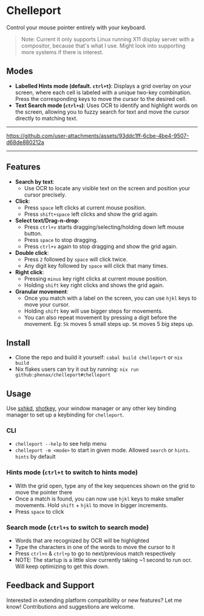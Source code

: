 # Chelleport
Control your mouse pointer entirely with your keyboard.

> Note: Current it only supports Linux running X11 display server with a compositor, because that's what I use. Might look into supporting more systems if there is interest.


## Modes
- **Labelled Hints mode (default. `ctrl+t`)**: Displays a grid overlay on your screen, where each cell is labeled with a unique two-key combination. Press the corresponding keys to move the cursor to the desired cell.
- **Text Search mode (`ctrl+s`)**: Uses OCR to identify and highlight words on the screen, allowing you to fuzzy search for text and move the cursor directly to matching text.


---

https://github.com/user-attachments/assets/93ddc1ff-6cbe-4be4-9507-d68de880212a

---


## Features
- **Search by text**:
  - Use OCR to locate any visible text on the screen and position your cursor precisely.
- **Click**:
  - Press `space` left clicks at current mouse position.
  - Press `shift+space` left clicks and show the grid again.
- **Select text/Drag-n-drop**:
  - Press `ctrl+v` starts dragging/selecting/holding down left mouse button.
  - Press `space` to stop dragging.
  - Press `ctrl+v` again to stop dragging and show the grid again.
- **Double click**:
  - Press `2` followed by `space` will click twice.
  - Any digit key followed by `space` will click that many times.
- **Right click**:
  - Pressing `minus` key right clicks at current mouse position.
  - Holding `shift` key right clicks and shows the grid again.
- **Granular movement**:
  - Once you match with a label on the screen, you can use `hjkl` keys to move your cursor.
  - Holding `shift` key will use bigger steps for movements.
  - You can also repeat movement by pressing a digit before the movement. Eg: `5k` moves 5 small steps up. `5K` moves 5 big steps up.


## Install
- Clone the repo and build it yourself: `cabal build chelleport` or `nix build`
- Nix flakes users can try it out by running: `nix run github:phenax/chelleport#chelleport`


## Usage
Use [sxhkd](https://github.com/baskerville/sxhkd), [shotkey](https://github.com/phenax/shotkey), your window manager or any other key binding manager to set up a keybinding for `chelleport`.

### CLI
- `chelleport --help` to see help menu
- `chelleport -m <mode>` to start in given mode. Allowed `search` or `hints`. `hints` by default

### Hints mode (`ctrl+t` to switch to hints mode)
- With the grid open, type any of the key sequences shown on the grid to move the pointer there
- Once a match is found, you can now use `hjkl` keys to make smaller movements. Hold `shift` + `hjkl` to move in bigger increments.
- Press `space` to click

### Search mode (`ctrl+s` to switch to search mode)
- Words that are recognized by OCR will be highlighted
- Type the characters in one of the words to move the cursor to it
- Press `ctrl+n` & `ctrl+p` to go to next/previous match respectively
- NOTE: The startup is a little slow currently taking ~1 second to run ocr. Will keep optimizing to get this down.


## Feedback and Support
Interested in extending platform compatibility or new features? Let me know! Contributions and suggestions are welcome.
